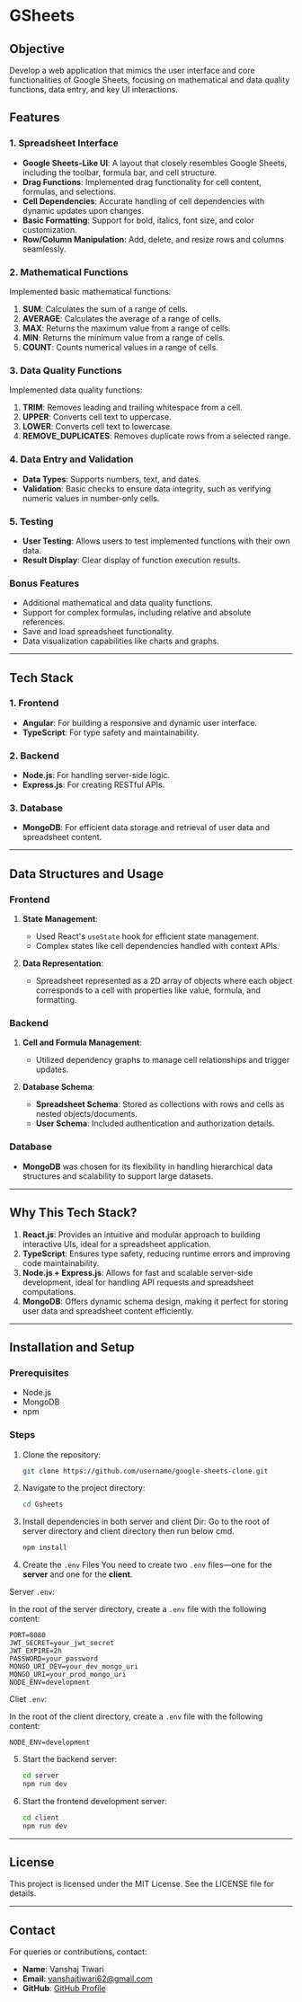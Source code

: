 # GSheets

## Objective
Develop a web application that mimics the user interface and core functionalities of Google Sheets, focusing on mathematical and data quality functions, data entry, and key UI interactions.


## Features

### 1. Spreadsheet Interface
- **Google Sheets-Like UI**: A layout that closely resembles Google Sheets, including the toolbar, formula bar, and cell structure.
- **Drag Functions**: Implemented drag functionality for cell content, formulas, and selections.
- **Cell Dependencies**: Accurate handling of cell dependencies with dynamic updates upon changes.
- **Basic Formatting**: Support for bold, italics, font size, and color customization.
- **Row/Column Manipulation**: Add, delete, and resize rows and columns seamlessly.

### 2. Mathematical Functions
Implemented basic mathematical functions:
1. **SUM**: Calculates the sum of a range of cells.
2. **AVERAGE**: Calculates the average of a range of cells.
3. **MAX**: Returns the maximum value from a range of cells.
4. **MIN**: Returns the minimum value from a range of cells.
5. **COUNT**: Counts numerical values in a range of cells.

### 3. Data Quality Functions
Implemented data quality functions:
1. **TRIM**: Removes leading and trailing whitespace from a cell.
2. **UPPER**: Converts cell text to uppercase.
3. **LOWER**: Converts cell text to lowercase.
4. **REMOVE_DUPLICATES**: Removes duplicate rows from a selected range.


### 4. Data Entry and Validation
- **Data Types**: Supports numbers, text, and dates.
- **Validation**: Basic checks to ensure data integrity, such as verifying numeric values in number-only cells.

### 5. Testing
- **User Testing**: Allows users to test implemented functions with their own data.
- **Result Display**: Clear display of function execution results.

### Bonus Features
- Additional mathematical and data quality functions.
- Support for complex formulas, including relative and absolute references.
- Save and load spreadsheet functionality.
- Data visualization capabilities like charts and graphs.

---

## Tech Stack

### 1. **Frontend**
- **Angular**: For building a responsive and dynamic user interface.
- **TypeScript**: For type safety and maintainability.

### 2. **Backend**
- **Node.js**: For handling server-side logic.
- **Express.js**: For creating RESTful APIs.

### 3. **Database**
- **MongoDB**: For efficient data storage and retrieval of user data and spreadsheet content.

---

## Data Structures and Usage

### **Frontend**
1. **State Management**: 
   - Used React's `useState` hook for efficient state management.
   - Complex states like cell dependencies handled with context APIs.

2. **Data Representation**:
   - Spreadsheet represented as a 2D array of objects where each object corresponds to a cell with properties like value, formula, and formatting.

### **Backend**
1. **Cell and Formula Management**:
   - Utilized dependency graphs to manage cell relationships and trigger updates.

2. **Database Schema**:
   - **Spreadsheet Schema**: Stored as collections with rows and cells as nested objects/documents.
   - **User Schema**: Included authentication and authorization details.

### **Database**
- **MongoDB** was chosen for its flexibility in handling hierarchical data structures and scalability to support large datasets.

---

## Why This Tech Stack?
1. **React.js**: Provides an intuitive and modular approach to building interactive UIs, ideal for a spreadsheet application.
2. **TypeScript**: Ensures type safety, reducing runtime errors and improving code maintainability.
3. **Node.js + Express.js**: Allows for fast and scalable server-side development, ideal for handling API requests and spreadsheet computations.
4. **MongoDB**: Offers dynamic schema design, making it perfect for storing user data and spreadsheet content efficiently.

---

## Installation and Setup

### Prerequisites
- Node.js
- MongoDB
- npm

### Steps
1. Clone the repository:
   ```bash
   git clone https://github.com/username/google-sheets-clone.git
   ```

2. Navigate to the project directory:
   ```bash
   cd Gsheets
   ```

3. Install dependencies in both server and client Dir:
   Go to the root of server directory and client directory then run below cmd.
   ```bash
   npm install
   ```
5. Create the `.env` Files
You need to create two `.env` files—one for the **server** and one for the **client**.

Server `.env`:

In the root of the server directory, create a `.env` file with the following content:

```env
PORT=8080
JWT_SECRET=your_jwt_secret
JWT_EXPIRE=2h
PASSWORD=your_password
MONGO_URI_DEV=your_dev_mongo_uri
MONGO_URI=your_prod_mongo_uri
NODE_ENV=development
```
Cliet `.env`:

In the root of the client directory, create a `.env` file with the following content:

```env
NODE_ENV=development
```

5. Start the backend server:
   ```bash
   cd server
   npm run dev
   ```


6. Start the frontend development server:
   ```bash
   cd client
   npm run dev
   ```

---


## License
This project is licensed under the MIT License. See the LICENSE file for details.

---

## Contact
For queries or contributions, contact:
- **Name**: Vanshaj Tiwari
- **Email**: [vanshajtiwari62@gmail.com](mailto:vanshajtiwari62@gmail.com)
- **GitHub**: [GitHub Profile](https://github.com/VanshajTiwari)
